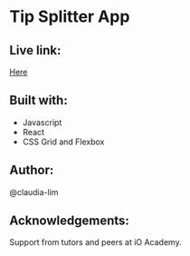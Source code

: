 <h1>Tip Splitter App</h1>

<h2>Live link:</h2> 
<a href="">Here</a>

<h2>Built with:</h2>
<ul>
  <li>Javascript</li>
  <li>React</li>
  <li>CSS Grid and Flexbox</li>
</ul>

<h2>Author:</h2>
@claudia-lim

<h2>Acknowledgements:</h2>
Support from tutors and peers at iO Academy.
